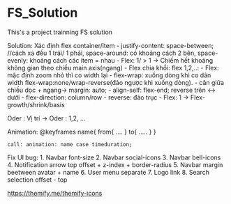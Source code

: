 # FS_Solution
This's a project trainning FS solution

Solution:
Xác định flex container/item
    - justify-content: 
        space-between; //cách xa đều 1 trái/ 1 phải, space-around: có khoảng cách 2 bên, 
        space-evenly: khoảng cách các item = nhau
    - Flex: 1/ > 1 -> Chiếm hết khoảng không gian theo chiều main axis(ngang)
    -  Flex chia khổi:
        flex 1,2,..: 
    - Flex: mặc định zoom nhỏ thì co width lại
    - flex-wrap: xuống dòng khi co dãn width
      flex-wrap:none/wrap-reverse(đảo ngược khi xuống dòng).
    - căn giữa chiều dọc + ngang-> margin: auto;
    -  align-self: flex-end; reverse trên <-> dưới
    - flex-direction: column/row - reverse: đảo trục
    - Flex: 1 -> Flex-growth/shrink/basis

Oder : Vị trí -> Oder : 1,2, ...

Animation:
    @keyframes name{
    from{
        ....
    }
    to{
        .....
    }
}

    call: animation: name case timeduration;


Fix UI bug:
    1. Navbar font-size
    2. Navbar social-icons
    3. Navbar bell-icons
    4. Notification arrow top offset + z-index + border-radius
    5. Navbar margin beetween avatar + name
    6. User menu separate
    7. Logo link
    8. Search selection offset - top

https://themify.me/themify-icons